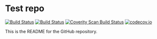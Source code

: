 # Test repo

[![Build Status](https://travis-ci.org/gcgft/test.svg?branch=master)](https://travis-ci.org/gcgft/test)
[![Build Status](https://ci.appveyor.com/api/projects/status/github/gcgft/test?svg=true)](https://ci.appveyor.com/project/gcgft/test)
[![Coverity Scan Build Status](https://scan.coverity.com/projects/7917/badge.svg)](https://scan.coverity.com/projects/gcgft-test)
[![codecov.io](https://codecov.io/github/gcgft/test/coverage.svg?branch=master)](https://codecov.io/github/gcgft/test?branch=master)

This is the README for the GitHub repository.
